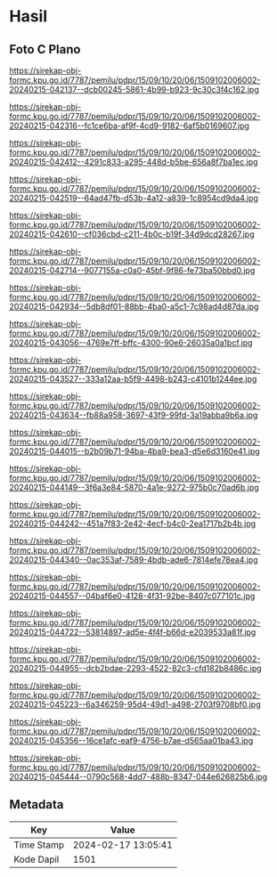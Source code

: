 # Hasil

## Foto C Plano

https://sirekap-obj-formc.kpu.go.id/7787/pemilu/pdpr/15/09/10/20/06/1509102006002-20240215-042137--dcb00245-5861-4b99-b923-9c30c3f4c162.jpg

https://sirekap-obj-formc.kpu.go.id/7787/pemilu/pdpr/15/09/10/20/06/1509102006002-20240215-042316--fc1ce6ba-af9f-4cd9-9182-6af5b0169607.jpg

https://sirekap-obj-formc.kpu.go.id/7787/pemilu/pdpr/15/09/10/20/06/1509102006002-20240215-042412--4291c833-a295-448d-b5be-656a8f7ba1ec.jpg

https://sirekap-obj-formc.kpu.go.id/7787/pemilu/pdpr/15/09/10/20/06/1509102006002-20240215-042519--64ad47fb-d53b-4a12-a839-1c8954cd9da4.jpg

https://sirekap-obj-formc.kpu.go.id/7787/pemilu/pdpr/15/09/10/20/06/1509102006002-20240215-042610--cf036cbd-c211-4b0c-b19f-34d9dcd28267.jpg

https://sirekap-obj-formc.kpu.go.id/7787/pemilu/pdpr/15/09/10/20/06/1509102006002-20240215-042714--9077155a-c0a0-45bf-9f86-fe73ba50bbd0.jpg

https://sirekap-obj-formc.kpu.go.id/7787/pemilu/pdpr/15/09/10/20/06/1509102006002-20240215-042934--5db8df01-88bb-4ba0-a5c1-7c98ad4d87da.jpg

https://sirekap-obj-formc.kpu.go.id/7787/pemilu/pdpr/15/09/10/20/06/1509102006002-20240215-043056--4769e7ff-bffc-4300-90e6-26035a0a1bcf.jpg

https://sirekap-obj-formc.kpu.go.id/7787/pemilu/pdpr/15/09/10/20/06/1509102006002-20240215-043527--333a12aa-b5f9-4498-b243-c4101b1244ee.jpg

https://sirekap-obj-formc.kpu.go.id/7787/pemilu/pdpr/15/09/10/20/06/1509102006002-20240215-043634--fb88a958-3697-43f9-99fd-3a19abba9b6a.jpg

https://sirekap-obj-formc.kpu.go.id/7787/pemilu/pdpr/15/09/10/20/06/1509102006002-20240215-044015--b2b09b71-94ba-4ba9-bea3-d5e6d3160e41.jpg

https://sirekap-obj-formc.kpu.go.id/7787/pemilu/pdpr/15/09/10/20/06/1509102006002-20240215-044149--3f6a3e84-5870-4a1e-9272-975b0c70ad6b.jpg

https://sirekap-obj-formc.kpu.go.id/7787/pemilu/pdpr/15/09/10/20/06/1509102006002-20240215-044242--451a7f83-2e42-4ecf-b4c0-2ea1717b2b4b.jpg

https://sirekap-obj-formc.kpu.go.id/7787/pemilu/pdpr/15/09/10/20/06/1509102006002-20240215-044340--0ac353af-7589-4bdb-ade6-7814efe78ea4.jpg

https://sirekap-obj-formc.kpu.go.id/7787/pemilu/pdpr/15/09/10/20/06/1509102006002-20240215-044557--04baf6e0-4128-4f31-92be-8407c077101c.jpg

https://sirekap-obj-formc.kpu.go.id/7787/pemilu/pdpr/15/09/10/20/06/1509102006002-20240215-044722--53814897-ad5e-4f4f-b66d-e2039533a81f.jpg

https://sirekap-obj-formc.kpu.go.id/7787/pemilu/pdpr/15/09/10/20/06/1509102006002-20240215-044955--dcb2bdae-2293-4522-82c3-cfd182b8486c.jpg

https://sirekap-obj-formc.kpu.go.id/7787/pemilu/pdpr/15/09/10/20/06/1509102006002-20240215-045223--6a346259-95d4-49d1-a498-2703f9708bf0.jpg

https://sirekap-obj-formc.kpu.go.id/7787/pemilu/pdpr/15/09/10/20/06/1509102006002-20240215-045356--16ce1afc-eaf9-4756-b7ae-d565aa01ba43.jpg

https://sirekap-obj-formc.kpu.go.id/7787/pemilu/pdpr/15/09/10/20/06/1509102006002-20240215-045444--0790c568-4dd7-488b-8347-044e626825b6.jpg


## Metadata

| Key        | Value               |
| ---------- | ------------------- |
| Time Stamp | 2024-02-17 13:05:41 |
| Kode Dapil | 1501                |



